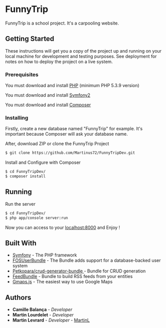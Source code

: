 # FunnyTrip

FunnyTrip is a school project. It's a carpooling website.

## Getting Started

These instructions will get you a copy of the project up and running on your local machine for development and testing purposes. See deployment for notes on how to deploy the project on a live system.

### Prerequisites

You must download and install [PHP](https://secure.php.net/manual/fr/install.php) (minimum PHP 5.3.9 version)

You must download and install [Symfony2](https://symfony.com/doc/2.8/setup.html)

You must download and install [Composer](https://getcomposer.org/download/)


### Installing

Firstly, create a new database named "FunnyTrip" for example. It's important because Composer will ask your database name.

After, download ZIP or clone the FunnyTrip Project

```bash
$ git clone https://github.com/Martinus72/FunnyTripDev.git
```

Install and Configure with Composer

```bash
$ cd FunnyTripDev/
$ composer install
```

## Running

Run the server

```bash
$ cd FunnyTripDev/
$ php app/console server:run
```

Now you can access to your [localhost:8000](http://localhost:8000) and Enjoy !

## Built With

* [Symfony](https://symfony.com/) - The PHP framework
* [FOSUserBundle](https://github.com/FriendsOfSymfony/FOSUserBundle/) - The Bundle adds support for a database-backed user system
* [Petkopara/crud-generator-bundle ](https://packagist.org/packages/petkopara/crud-generator-bundle) - Bundle for CRUD generation
* [FeedBundle](https://github.com/eko/FeedBundle) - Bundle to build RSS feeds from your entities
* [Gmaps.js](https://github.com/hpneo/gmaps) - The easiest way to use Google Maps

## Authors

* **Camille Balança** - *Developer*
* **Martin Lourdelet** - *Developer*
* **Martin Levrard** - *Developer* - [MartinL](https://github.com/Martinus72)
